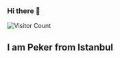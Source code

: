 ### Hi there 👋
![Visitor Count](https://profile-counter.glitch.me/pekercelik/count.svg)
<h2>I am Peker from Istanbul</h2><br>
<!--
**nebipeker/nebipeker** is a ✨ _special_ ✨ repository because its `README.md` (this file) appears on your GitHub profile.

Here are some ideas to get you started:

- 🔭 I’m currently working on ...
- 🌱 I’m currently learning ...
- 👯 I’m looking to collaborate on ...
- 🤔 I’m looking for help with ...
- 💬 Ask me about ...
- 📫 How to reach me: ...
- 😄 Pronouns: ...
- ⚡ Fun fact: ...
-->

<img align='right' src="https://media.giphy.com/media/M9gbBd9nbDrOTu1Mqx/giphy.gif" width="230">

<h3> 👨🏻•💻 About Me </h3>


- 🔭 I’m currently work as a Jr. Data Scientist

- 🤔 &nbsp; Exploring new technologies and developing software solutions and quick hacks.

- 🎓 &nbsp; Junior Undergraduate Computer Science student.

- 🌱 &nbsp; Learning about Web and Cloud development.

- ✍️ &nbsp; Pursuing Web Development as hobbies/side hustles.



<h3>🛠 Tech Stack</h3>



- 💻 &nbsp; Python | Java | C++ | C 
 
- 🛢 &nbsp; MySQL | MongoDB | PostgreSQL

- 🌐 &nbsp; HTML | CSS | JavaScript | Bootstrap | ReactJS

[![Top Langs](https://github-readme-stats.vercel.app/api/top-langs/?username=pekercelik&layout=compact)]

<h3> 🤝🏻 I am open for cooperation! Connect with Me </h3>
<a href="https://www.linkedin.com/in/pekercelik/"><img alt="LinkedIn" src="https://img.shields.io/badge/LinkedIn-Shivam%20Malpani-blue?style=flat-square&logo=linkedin"></a>

<hr>

